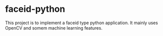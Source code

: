 # faceid-python
This project is to implement a faceid type python application. It mainly uses OpenCV and somem machine learning features.
